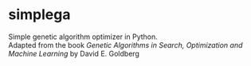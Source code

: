 # simplega
Simple genetic algorithm optimizer in Python.<br>
Adapted from the book <i>Genetic Algorithms in Search, Optimization and Machine Learning</i> by David E. Goldberg 
